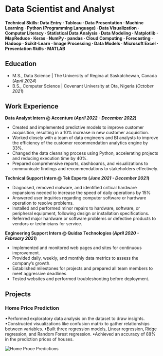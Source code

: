 # Data Scientist and Analyst

#### Technical Skills: Data Entry · Tableau · Data Presentation · Machine Learning · Python (Programming Language) · Data Visualization · Computer Literacy · Statistical Data Analysis · Data Modeling · Matplotlib · MapReduce · Keras · NumPy · pandas · Cloud Computing · Forecasting · Hadoop · Scikit-Learn · Image Processing · Data Models · Microsoft Excel · Presentation Skills · MATLAB

## Education							       		
- M.S., Data Science	| The University of Regina at Saskatchewan, Canada (_April 2024_)	 			        		
- B.S., Computer Science | Covenant University at Ota, Nigeria (_October 2021_)

## Work Experience
**Data Analyst Intern @ Accenture (_April 2022 - December 2022_)**
- Created and implemented predictive models to improve customer acquisition, resulting in a 10% increase in new customer acquisition. 
- Worked closely with a team of data engineers and BI analysts to improve the efficiency of the customer recommendation analytics engine by 33%. 
- Changed the data cleansing process using Python, accelerating projects and reducing execution time by 40%.
- Prepared comprehensive reports, dashboards, and visualizations to communicate findings and recommendations to stakeholders effectively. 

**Technical Support Intern @ Tek Experts (_June 2021 - December 2021_)**
- Diagnosed, removed malware, and identified critical hardware expansions needed to increase the speed of daily operations by 15%
- Answered user inquiries regarding computer software or hardware operation to resolve problems.
- Installed and performed minor repairs to hardware, software, or peripheral equipment, following design or installation specifications.
- Referred major hardware or software problems or defective products to vendors or technicians for service.

**Engineering Support Intern @ Quidax Technologies (_April 2020 - February 2021_)**
- Implemented and monitored web pages and sites for continuous improvement. 
- Provided daily, weekly, and monthly data metrics to assess the company’s growth. 
- Established milestones for projects and prepared all team members to meet aggressive deadlines. 
- Tested websites and performed troubleshooting before deployment.

## Projects
### Home Price Prediction

▪Performed exploratory data analysis on the dataset to draw insights.
▪Constructed visualizations like confusion matrix to gather relationships between variables.
▪Built three regression models, Linear regression, Ridge regression, and Random Forest regression.
▪Achieved an accuracy of 88% in the prediction prices of houses.

![Home Proce Predictions](/assets/img/eeg_band_discovery.jpeg)











